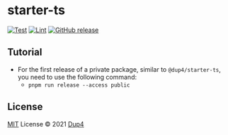 # starter-ts

[![Test](https://github.com/Dup4/starter-ts/actions/workflows/test.yml/badge.svg)](https://github.com/Dup4/starter-ts/actions/workflows/test.yml)
[![Lint](https://github.com/Dup4/starter-ts/actions/workflows/lint.yml/badge.svg)](https://github.com/Dup4/starter-ts/actions/workflows/lint.yml)
[![GitHub release](https://img.shields.io/github/release/Dup4/starter-ts.svg)](https://GitHub.com/Dup4/starter-ts/releases/)

## Tutorial

* For the first release of a private package, similar to `@dup4/starter-ts`, you need to use the following command:
  * `pnpm run release --access public`

## License

[MIT](./LICENSE) License © 2021 [Dup4](https://github.com/Dup4)
